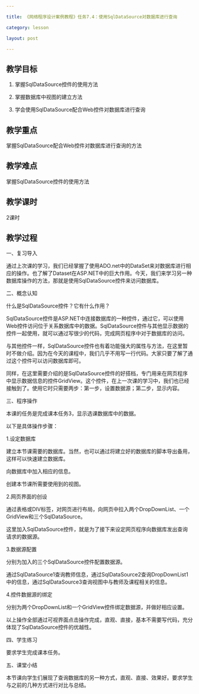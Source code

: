 ---
title: 《网络程序设计案例教程》任务7.4：使用SqlDataSource对数据库进行查询
category: lesson
layout: post
---

## 教学目标

1. 掌握SqlDataSource控件的使用方法

2. 掌握数据库中视图的建立方法

3. 学会使用SqlDataSource配合Web控件对数据库进行查询

## 教学重点

掌握SqlDataSource配合Web控件对数据库进行查询的方法

## 教学难点

掌握SqlDataSource控件的使用方法

## 教学课时

2课时

## 教学过程

一、复习导入

通过上次课的学习，我们已经掌握了使用ADO.net中的DataSet来对数据库进行相应的操作。也了解了Dataset在ASP.NET中的巨大作用。今天，我们来学习另一种数据库操作的方法，那就是使用SqlDataSource控件来访问数据库。

二、概念认知

什么是SqlDataSource控件？它有什么作用？

SqlDataSource控件是ASP.NET中连接数据库的一种控件，通过它，可以使用Web控件访问位于关系数据库中的数据。SqlDataSource控件与其他显示数据的控件一起使用，就可以通过写很少的代码，完成网页程序中对于数据库的访问。

与其他控件一样，SqlDataSource控件也有着功能强大的属性与方法，在这里暂时不做介绍。因为在今天的课程中，我们几乎不用写一行代码。大家只要了解了通过这个控件可以访问数据库即可。

同样，在这里需要介绍的是SqlDataSource控件的好搭档，专门用来在网页程序中显示数据信息的控件GridView。这个控件，在上一次课的学习中，我们也已经接触到了。使用它时只需要两步：第一步，设置数据源；第二步，显示内容。

三、程序操作

本课的任务是完成课本任务3，显示选课数据库中的数据。

以下是具体操作步骤：

1.设定数据库

建立本节课需要的数据库。当然，也可以通过将建立好的数据库的脚本导出备用，这样可以快速建立数据库。

向数据库中加入相应的信息。

创建本节课所需要使用到的视图。

2.网页界面的创设

通过表格或DIV标签，对网页进行布局，向网页中拉入两个DropDownList、一个GridView和三个SqlDataSource。

这里加入SqlDataSource控件，就是为了接下来设定网页程序向数据库发出查询请求的数据源。

3.数据源配置

分别为加入的三个SqlDataSource控件配置数据源。

通过SqlDataSource1查询教师信息，通过SqlDataSource2查询DropDownList1中的信息，通过SqlDataSource3查询视图中与教师及课程相关的信息。

4.控件数据源的绑定

分别为两个DropDownList和一个GridView控件绑定数据源，并做好相应设置。

以上操作全部通过可视界面点击操作完成，直观、直接，基本不需要写代码，充分体现了SqlDataSource控件的优越性。

四、学生练习

要求学生完成课本任务。

五、课堂小结

本节课向学生们展现了查询数据库的另一种方式，直观、直接、效果好。要求学生与之前的几种方式进行对比与总结。

